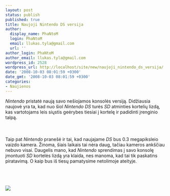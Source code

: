 ```yaml
---
layout: post
status: publish
published: true
title: Naujoji Nintendo DS versija
author:
  display_name: PhaNtoM
  login: PhaNtoM
  email: llukas.tyla@gmail.com
  url: ''
author_login: PhaNtoM
author_email: llukas.tyla@gmail.com
wordpress_id: 2528
wordpress_url: http://localhost/site/new/naujoji_nintendo_ds_versija/
date: '2008-10-03 08:01:59 +0300'
date_gmt: '2008-10-03 08:01:59 +0300'
categories:
- Naujienos
---
```

<p><i>Nintendo</i> pristatė naują savo nešiojamos konsolės versiją. Didžiausia naujovė yra ta, kad nuo šiol <i>Nintendo DS</i> turės <i>SD</i> atminties kortelių lizdą, kas vartotojams leis siųstis geėrybes tiesiai į kortelę ir padidinti įrenginio talpą.<br />
<br><br />
<br>Taip pat <i>Nintendo</i> pranešė ir tai, kad  naujajame <i>DS</i> bus 0.3 megapiksleio vaizdo kamera. Žinoma, šiais laikais tai nėra daug, tačiau kameros ankščiau nebuvo visai. Daugelis mano, kad <i>Nintendo</i> sprendimas į savo konsolę įmontuoti <i>SD</i> kortelės lizdą yra klaida, nes manoma, kad tai tik paskatins piratavimą. O kaip bus iš tiesų pamatysime netolimoje ateityje.<br />
<br><br />
<br><br><img src="http://www.technews.lt/upl/Failai/Nintendo_DS.jpg"><br><br />
<br><br />
<br><br />
<br></p>
